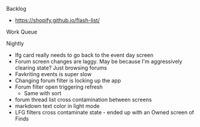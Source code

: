 Backlog
* https://shopify.github.io/flash-list/

Work Queue

Nightly
* lfg card really needs to go back to the event day screen
* Forum screen changes are laggy. May be because I'm aggressively clearing state? Just browsing forums
* Favkriting events is super slow
* Changing forum filter is locking up the app
* Forum filter open triggering refresh
  * Same with sort 
* forum thread list cross contamination between screens
* markdown text color in light mode
* LFG filters cross contaminate state - ended up with an Owned screen of Finds
